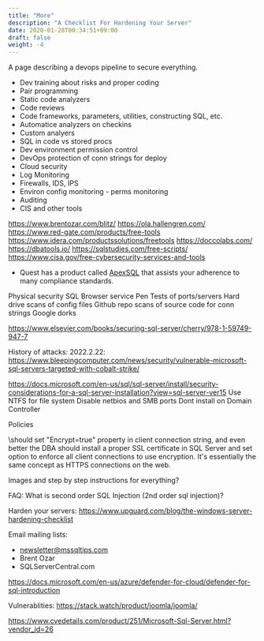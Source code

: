 ```yaml
---
title: "More"
description: "A Checklist For Hardening Your Server"
date: 2020-01-28T00:34:51+09:00
draft: false
weight: -4
---
```


A page describing a devops pipeline to secure everything.
* Dev training about risks and proper coding
* Pair programming
* Static code analyzers
* Code reviews
* Code frameworks, parameters, utilities, constructing SQL, etc.
* Automatice analyzers on checkins
* Custom analyers
* SQL in code vs stored procs
* Dev environment permission control
* DevOps protection of conn strings for deploy
* Cloud security
* Log Monitoring
* Firewalls, IDS, IPS
* Environ config monitoring - perms monitoring
* Auditing
* CIS and other tools

https://www.brentozar.com/blitz/
https://ola.hallengren.com/
https://www.red-gate.com/products/free-tools
https://www.idera.com/productssolutions/freetools
https://doccolabs.com/
https://dbatools.io/
https://sqlstudies.com/free-scripts/
https://www.cisa.gov/free-cybersecurity-services-and-tools
 
* Quest has a product called [ApexSQL](https://apexsql.com/) that assists your adherence to many compliance standards.

Physical security
SQL Browser service
Pen Tests of ports/servers
Hard drive scans of config files
Github repo scans of source code for conn strings
Google dorks

https://www.elsevier.com/books/securing-sql-server/cherry/978-1-59749-947-7


History of attacks:
2022.2.22: https://www.bleepingcomputer.com/news/security/vulnerable-microsoft-sql-servers-targeted-with-cobalt-strike/

https://docs.microsoft.com/en-us/sql/sql-server/install/security-considerations-for-a-sql-server-installation?view=sql-server-ver15
Use NTFS for file system
Disable netbios and SMB ports
Dont install on Domain Controller

Policies

\should set "Encrypt=true" property in client connection string, and even better the DBA should install a proper SSL certificate in SQL Server and set option to enforce all client connections to use encryption. It's essentially the same concept as HTTPS connections on the web.

Images and step by step instructions for everything?

FAQ: What is second order SQL Injection (2nd order sql injection)?

Harden your servers: https://www.upguard.com/blog/the-windows-server-hardening-checklist

Email mailing lists:
* newsletter@mssqltips.com
* Brent Ozar
* SQLServerCentral.com

https://docs.microsoft.com/en-us/azure/defender-for-cloud/defender-for-sql-introduction

Vulnerablities:
https://stack.watch/product/joomla/joomla/

https://www.cvedetails.com/product/251/Microsoft-Sql-Server.html?vendor_id=26